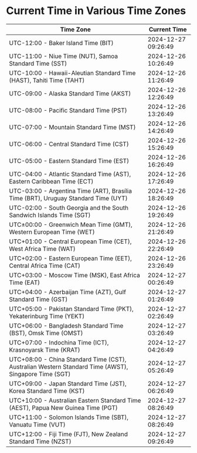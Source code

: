 # Current Time in Various Time Zones

| Time Zone | Current Time |
|-----------|--------------|
| UTC-12:00 - Baker Island Time (BIT) | 2024-12-27 09:26:49 |
| UTC-11:00 - Niue Time (NUT), Samoa Standard Time (SST) | 2024-12-26 10:26:49 |
| UTC-10:00 - Hawaii-Aleutian Standard Time (HAST), Tahiti Time (TAHT) | 2024-12-26 11:26:49 |
| UTC-09:00 - Alaska Standard Time (AKST) | 2024-12-26 12:26:49 |
| UTC-08:00 - Pacific Standard Time (PST) | 2024-12-26 13:26:49 |
| UTC-07:00 - Mountain Standard Time (MST) | 2024-12-26 14:26:49 |
| UTC-06:00 - Central Standard Time (CST) | 2024-12-26 15:26:49 |
| UTC-05:00 - Eastern Standard Time (EST) | 2024-12-26 16:26:49 |
| UTC-04:00 - Atlantic Standard Time (AST), Eastern Caribbean Time (ECT) | 2024-12-26 17:26:49 |
| UTC-03:00 - Argentina Time (ART), Brasília Time (BRT), Uruguay Standard Time (UYT) | 2024-12-26 18:26:49 |
| UTC-02:00 - South Georgia and the South Sandwich Islands Time (SGT) | 2024-12-26 19:26:49 |
| UTC±00:00 - Greenwich Mean Time (GMT), Western European Time (WET) | 2024-12-26 21:26:49 |
| UTC+01:00 - Central European Time (CET), West Africa Time (WAT) | 2024-12-26 22:26:49 |
| UTC+02:00 - Eastern European Time (EET), Central Africa Time (CAT) | 2024-12-26 23:26:49 |
| UTC+03:00 - Moscow Time (MSK), East Africa Time (EAT) | 2024-12-27 00:26:49 |
| UTC+04:00 - Azerbaijan Time (AZT), Gulf Standard Time (GST) | 2024-12-27 01:26:49 |
| UTC+05:00 - Pakistan Standard Time (PKT), Yekaterinburg Time (YEKT) | 2024-12-27 02:26:49 |
| UTC+06:00 - Bangladesh Standard Time (BST), Omsk Time (OMST) | 2024-12-27 03:26:49 |
| UTC+07:00 - Indochina Time (ICT), Krasnoyarsk Time (KRAT) | 2024-12-27 04:26:49 |
| UTC+08:00 - China Standard Time (CST), Australian Western Standard Time (AWST), Singapore Time (SGT) | 2024-12-27 05:26:49 |
| UTC+09:00 - Japan Standard Time (JST), Korea Standard Time (KST) | 2024-12-27 06:26:49 |
| UTC+10:00 - Australian Eastern Standard Time (AEST), Papua New Guinea Time (PGT) | 2024-12-27 08:26:49 |
| UTC+11:00 - Solomon Islands Time (SBT), Vanuatu Time (VUT) | 2024-12-27 08:26:49 |
| UTC+12:00 - Fiji Time (FJT), New Zealand Standard Time (NZST) | 2024-12-27 09:26:49 |
